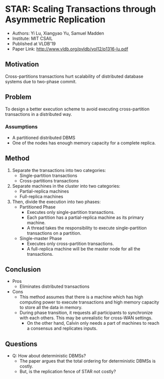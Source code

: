 # STAR: Scaling Transactions through Asymmetric Replication

- Authors: Yi Lu, Xiangyao Yu, Samuel Madden
- Institute: MIT CSAIL
- Published at VLDB'19
- Paper Link: <http://www.vldb.org/pvldb/vol12/p1316-lu.pdf>

## Motivation

Cross-partitions transactions hurt scalability of distributed database systems due to two-phase commit.

## Problem

To design a better execution scheme to avoid executing cross-partition transactions in a distributed way.

### Assumptions

- A partitioned distributed DBMS
- One of the nodes has enough memory capacity for a complete replica.

## Method

1. Separate the transactions into two categories:
   - Single-partition transactions
   - Cross-partitions transactions
2. Separate machines in the cluster into two categories:
   - Partial-replica machines
   - Full-replica machines
3. Then, divide the execution into two phases:
   - Partitioned Phase
     - Executes only single-partition transactions.
     - Each partition has a partial-replica machine as its primary machine.
     - A thread takes the responsibility to execute single-partition transactions on a partition.
   - Single-master Phase
     - Executes only cross-partition transactions.
     - A full-replica machine will be the master node for all the transactions.

## Conclusion

- Pros
  - Eliminates distributed transactions
- Cons
  - This method assumes that there is a machine which has high computing power to execute transactions and high memory capacity to store all the data in memory.
  - During phase transition, it requests all participants to synchronize with each others. This may be unrealistic for cross-WAN settings.
    - On the other hand, Calvin only needs a part of machines to reach a consensus and replicates inputs.

## Questions

- Q: How about deterministic DBMSs?
  - The paper argues that the total ordering for deterministic DBMSs is costly.
  - But, is the replication fence of STAR not costly?
